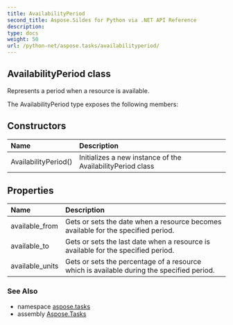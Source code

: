 ```yaml
---
title: AvailabilityPeriod
second_title: Aspose.Sildes for Python via .NET API Reference
description: 
type: docs
weight: 50
url: /python-net/aspose.tasks/availabilityperiod/
---
```


## AvailabilityPeriod class

Represents a period when a resource is available.

The AvailabilityPeriod type exposes the following members:
## Constructors
| Name | Description |
| :- | :- |
|AvailabilityPeriod()|Initializes a new instance of the AvailabilityPeriod class|
## Properties
| Name | Description |
| :- | :- |
|available_from|Gets or sets the date when a resource becomes available for the specified period.|
|available_to|Gets or sets the last date when a resource is available for the specified period.|
|available_units|Gets or sets the percentage of a resource which is available during the specified period.|

### See Also

* namespace [aspose.tasks](/tasks/python-net/aspose.tasks/)
* assembly [Aspose.Tasks](/tasks/python-net/)

